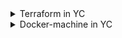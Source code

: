 <details>
    <summary>Terraform in YC</summary>

Install yandex cloud CLI:

```bash
curl https://storage.yandexcloud.net/yandexcloud-yc/install.sh | bash
```

Initialize cloud:

```bash
yc init
```

> Assuming that you've created a directory already. If not, do [this](https://cloud.yandex.ru/docs/resource-manager/quickstart).

Create service account:

```bash
SVC_ACCT="berendyaev-terraform"
FOLDER_ID="REPLACE_TO_YOUR_OWN"
yc iam service-account create --name $SVC_ACCT --folder-id $FOLDER_ID
```

Assign role:

```bash
ACCT_ID=$(yc iam service-account get "berendyaev-terraform" | \
                        grep ^id | \
                        awk '{print $2}')
yc resource-manager folder add-access-binding --id $FOLDER_ID \
    --role editor \
    --service-account-id $ACCT_ID
```

Create IAM token:

```bash
mkdir ~/.yandex
yc iam key create --service-account-id $ACCT_ID --output ~/.yandex/key.json
```

Change current directory to ./terraform

```bash
cd ./terraform
```

Run Terraform initialization

```bash
terraform init
```

Create your own tvfars file

```bash
cp terraform.tfvars.example terraform.tfvars
```

Set your own cloud/folder ID in that file. You can get these ID with `yc config list`. Don't forget to generate SSH keys.

Apply infra.

```bash
terraform plan
# If no error present run:
terraform apply
yes
```

Terraform ouputs public IP address of the instance. Use it to ssh to the host:

```bash
ssh -i ~/.ssh/<username> <username>@<ip address>
```

Ensure that hostname has been changed according to the `hostname` argument in the instance resource.

Do not forget to destroy everything:

```bash
terraform destroy -auto-approve
```

</details>

<details>
    <summary>Docker-machine in YC</summary>

Install go

```bash
sudo add-apt-repository ppa:longsleep/golang-backports
sudo apt update
sudo apt install golang-go
```

Install docker-machine plugin

```bash
go get -u github.com/yandex-cloud/docker-machine-driver-yandex
```

The plugin has been installed in `$HOME/go/bin`. Make sure this path is in you `PATH` environment variable.

Set your YC folder ID and SA key path (see Terraform section):

```bash
FOLDER_ID="SET_YOUR_OWN_ID"
SA_KEY_PATH="/SET/YOUR/OWN/PATH"
```

Create Docker host

```bash
docker-machine create \
    --driver yandex \
    --yandex-image-family "ubuntu-1804-lts" \
    --yandex-platform-id "standard-v1" \
    --yandex-folder-id $FOLDER_ID \
    --yandex-sa-key-file $SA_KEY_PATH \
    docker-host
```

Connect to docker-host docker engine:

```bash
eval $(docker-machine env docker-host)
```

Run `docker run hello-world` to make sure that everything is working fine.


</details>
